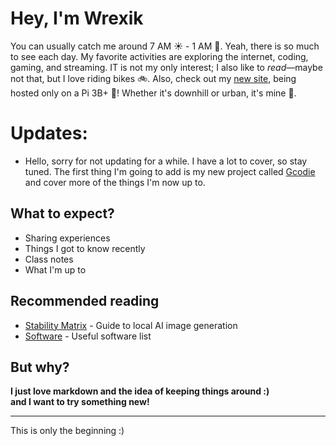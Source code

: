 # Hey, I'm Wrexik
You can usually catch me around 7 AM ☀️ - 1 AM 🌙. Yeah, there is so much to see each day. My favorite activities are exploring the internet, coding, gaming, and streaming. IT is not my only interest; I also like to *read*—maybe not that, but I love riding bikes 🚲. Also, check out my [new site](https://catgirl.singles), being hosted only on a Pi 3B+ 🐌! Whether it's downhill or urban, it's mine 💖.

# Updates:
- Hello, sorry for not updating for a while. I have a lot to cover, so stay tuned. 
  The first thing I'm going to add is my new project called [Gcodie](https://github.com/wrexik/gcodie) and cover more of the things I'm now up to.

## What to expect?
* Sharing experiences
* Things I got to know recently
* Class notes
* What I'm up to

## Recommended reading
* [Stability Matrix](https://wrexik.xyz/index/StabilityMatrix/) - Guide to local AI image generation
* [Software](https://wrexik.xyz/index/Software/) - Useful software list

## But why?
**I just love markdown and the idea of keeping things around :) <br> and I want to try something new!**

---
This is only the beginning :)
